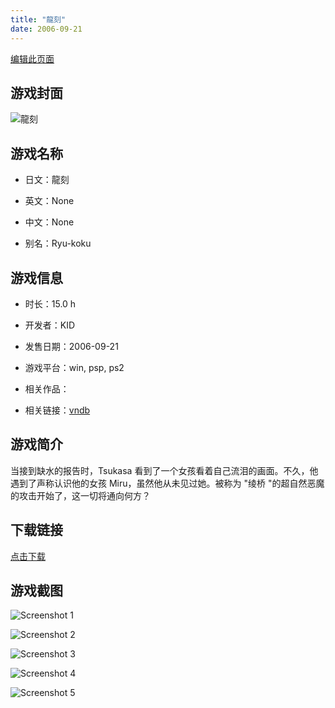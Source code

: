 ```yaml
---
title: "龍刻"
date: 2006-09-21
---
```

[编辑此页面](https://github.com/ACG-3/ADV3-source/blob/main/source/_posts/%E9%BE%8D%E5%88%BB.md)

## 游戏封面

![龍刻](https%3A//pan.timero.xyz/onedrive/img_lib_001/%E9%BE%8D%E5%88%BB_cover.avif)


## 游戏名称

- 日文：龍刻
- 英文：None
- 中文：None

- 别名：Ryu-koku


## 游戏信息

- 时长：15.0 h
- 开发者：KID
- 发售日期：2006-09-21
- 游戏平台：win, psp, ps2
- 相关作品：

- 相关链接：[vndb](https://vndb.org/v7647)


## 游戏简介

当接到缺水的报告时，Tsukasa 看到了一个女孩看着自己流泪的画面。不久，他遇到了声称认识他的女孩 Miru，虽然他从未见过她。被称为 "绫桥 "的超自然恶魔的攻击开始了，这一切将通向何方？




## 下载链接

[点击下载](https://pan.timero.xyz/onedrive/adv_lib_001/%E9%BE%8D%E5%88%BB)


## 游戏截图


![Screenshot 1](https%3A//pan.timero.xyz/onedrive/img_lib_001/%E9%BE%8D%E5%88%BB_Screenshot_1.avif)

![Screenshot 2](https%3A//pan.timero.xyz/onedrive/img_lib_001/%E9%BE%8D%E5%88%BB_Screenshot_2.avif)

![Screenshot 3](https%3A//pan.timero.xyz/onedrive/img_lib_001/%E9%BE%8D%E5%88%BB_Screenshot_3.avif)

![Screenshot 4](https%3A//pan.timero.xyz/onedrive/img_lib_001/%E9%BE%8D%E5%88%BB_Screenshot_4.avif)

![Screenshot 5](https%3A//pan.timero.xyz/onedrive/img_lib_001/%E9%BE%8D%E5%88%BB_Screenshot_5.avif)


